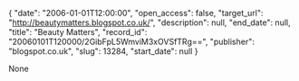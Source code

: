 {
  "date": "2006-01-01T12:00:00", 
  "open_access": false, 
  "target_url": "http://beautymatters.blogspot.co.uk/", 
  "description": null, 
  "end_date": null, 
  "title": "Beauty Matters", 
  "record_id": "20060101T120000/2GibFpL5WmviM3xOVSfTRg==", 
  "publisher": "blogspot.co.uk", 
  "slug": 13284, 
  "start_date": null
}

None